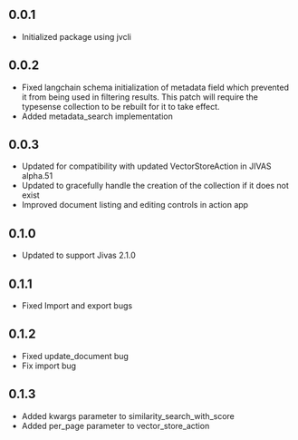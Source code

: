## 0.0.1
- Initialized package using jvcli

## 0.0.2
- Fixed langchain schema initialization of metadata field which prevented it from being used in filtering results. This patch will require the typesense collection to be rebuilt for it to take effect.
- Added metadata_search implementation

## 0.0.3
- Updated for compatibility with updated VectorStoreAction in JIVAS alpha.51
- Updated to gracefully handle the creation of the collection if it does not exist
- Improved document listing and editing controls in action app


## 0.1.0
- Updated to support Jivas 2.1.0

## 0.1.1
- Fixed Import and export bugs

## 0.1.2
- Fixed update_document bug
- Fix import bug

## 0.1.3
- Added kwargs parameter to similarity_search_with_score
- Added per_page parameter to vector_store_action